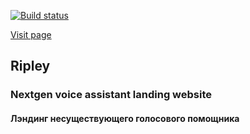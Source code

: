 [![Build status](https://ci.appveyor.com/api/projects/status/dmj0h7q7ttrdr0tn?svg=true)](https://ci.appveyor.com/project/kvrdv/ripley)

[Visit page](https://kvrdv.github.io/Ripley/ 'Ripley')

## Ripley

### Nextgen voice assistant landing website

#### Лэндинг несуществующего голосового помощника
